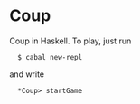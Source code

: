 # Coup

Coup in Haskell. To play, just run

```
  $ cabal new-repl
```

and write 

```
  *Coup> startGame
```



